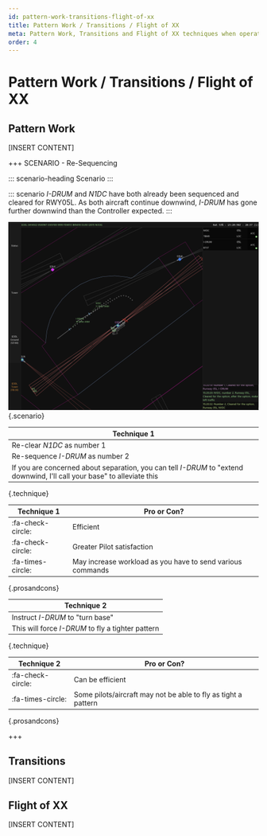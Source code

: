 ```yaml
---
id: pattern-work-transitions-flight-of-xx
title: Pattern Work / Transitions / Flight of XX
meta: Pattern Work, Transitions and Flight of XX techniques when operating a tower facility within Infinite Flight.
order: 4
---
```




# Pattern Work / Transitions / Flight of XX



## Pattern Work

[INSERT CONTENT]



+++ SCENARIO - Re-Sequencing

::: scenario-heading
Scenario
:::

::: scenario
*I-DRUM* and *N1DC* have both already been sequenced and cleared for RWY05L. As both aircraft continue downwind, *I-DRUM* has gone further downwind than the Controller expected.
::: 

![](_images/manual/screens/atcg-pw-downwind.png){.scenario}

| Technique 1                                                  |
| ------------------------------------------------------------ |
| Re-clear *N1DC* as number 1                                  |
| Re-sequence *I-DRUM* as number 2                             |
| If you are concerned about separation, you can tell *I-DRUM* to "extend downwind, I'll call your base" to alleviate this |

{.technique}

| Technique 1       | Pro or Con?                                                |
| ----------------- | ---------------------------------------------------------- |
| :fa-check-circle: | Efficient                                                  |
| :fa-check-circle: | Greater Pilot satisfaction                                 |
| :fa-times-circle: | May increase workload as you have to send various commands |

{.prosandcons}




| Technique 2                                       |
| ------------------------------------------------- |
| Instruct *I-DRUM* to "turn base"                  |
| This will force *I-DRUM* to fly a tighter pattern |

{.technique}

| Technique 2       | Pro or Con?                                                  |
| ----------------- | ------------------------------------------------------------ |
| :fa-check-circle: | Can be efficient                                             |
| :fa-times-circle: | Some pilots/aircraft may not be able to fly as tight a pattern |

{.prosandcons}

+++



## Transitions

[INSERT CONTENT]



## Flight of XX

[INSERT CONTENT]